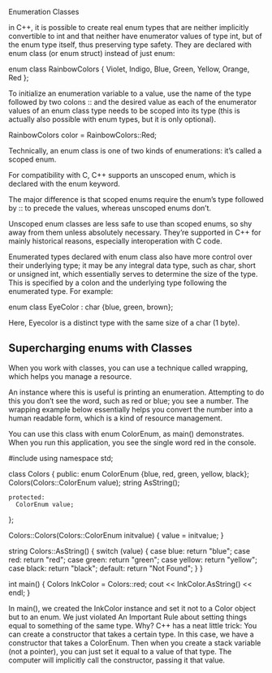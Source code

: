 Enumeration Classes

in C++, it is possible to create real enum types that are neither implicitly convertible to int and that neither have enumerator values of type int, but of the enum type itself, thus preserving type safety. They are declared with enum class (or enum struct) instead of just enum:

  enum class RainbowColors {
    Violet,
    Indigo,
    Blue,
    Green,
    Yellow,
    Orange,
    Red
  };

To initialize an enumeration variable to a value, use the name of the type followed by two colons :: and the desired value as each of the enumerator values of an enum class type needs to be scoped into its type (this is actually also possible with enum types, but it is only optional).

RainbowColors color = RainbowColors::Red;

Technically, an enum class is one of two kinds of enumerations: it’s called a scoped enum.

For compatibility with C, C++ supports an unscoped enum, which is declared with the enum keyword.

The major difference is that scoped enums require the enum’s type followed by :: to precede the values, whereas unscoped enums don’t.

Unscoped enum classes are less safe to use than scoped enums, so shy away from them unless absolutely necessary. They’re supported in C++ for mainly historical reasons, especially interoperation with C code.


Enumerated types declared with enum class also have more control over their underlying type; it may be any integral data type, such as char, short or unsigned int, which essentially serves to determine the size of the type. This is specified by a colon and the underlying type following the enumerated type. For example:

  enum class EyeColor : char {blue, green, brown};

Here, Eyecolor is a distinct type with the same size of a char (1 byte).



## Supercharging enums with Classes

When you work with classes, you can use a technique called wrapping, which helps you manage a resource.

An instance where this is useful is printing an enumeration. Attempting to do this you don’t see the word, such as red or blue; you see a number. The wrapping example below essentially helps you convert the number into a human readable form, which is a kind of resource management.

You can use this class with enum ColorEnum, as main() demonstrates. When you run this application, you see the single word red in the console.

  #include <iostream>
  using namespace std;

  class Colors
  {
    public:
      enum ColorEnum {blue, red, green, yellow, black};
      Colors(Colors::ColorEnum value);
      string AsString();

    protected:
      ColorEnum value;
  };

  Colors::Colors(Colors::ColorEnum initvalue)
  {
    value = initvalue;
  }

  string Colors::AsString()
  {
    switch (value)
    {
      case blue:    return "blue";
      case red:     return "red";
      case green:   return "green";
      case yellow:  return "yellow";
      case black:   return "black";
      default:      return "Not Found";
    }
  }

  int main()
  {
    Colors InkColor = Colors::red;
    cout << InkColor.AsString() << endl;
  }



In main(), we created the InkColor instance and set it not to a Color object but to an enum. We just violated An Important Rule about setting things equal to something of the same type. Why? C++ has a neat little trick: You can create a constructor that takes a certain type. In this case, we have a constructor that takes a ColorEnum. Then when you create a stack variable (not a pointer), you can just set it equal to a value of that type. The computer will implicitly call the constructor, passing it that value.
